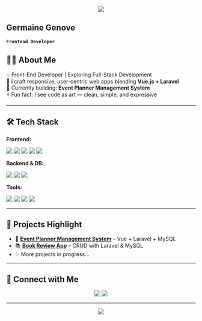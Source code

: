 <!-- Banner -->
<p align="center">
  <img src="https://capsule-render.vercel.app/api?type=waving&color=gradient&height=200&section=header&text=Hi%20I'm%20Maine!%20👩‍💻&fontSize=40&fontAlignY=35&animation=twinkling" />
</p>
  
  ## Germaine Genove 
**`Frontend Developer`**

## 👩‍💻 About Me  
💡 Front-End Developer | Exploring Full-Stack Development  
🎨 I craft responsive, user-centric web apps blending **Vue.js + Laravel**  
🌱 Currently building: **Event Planner Management System**  
⚡ Fun fact: I see code as art — clean, simple, and expressive  

---

## 🛠 Tech Stack  

**Frontend:**  
<p align="left">
  <img src="https://img.shields.io/badge/HTML5-E34F26?style=flat&logo=html5&logoColor=white" />
  <img src="https://img.shields.io/badge/CSS3-1572B6?style=flat&logo=css3&logoColor=white" />
  <img src="https://img.shields.io/badge/JavaScript-ES6+-F7DF1E?style=flat&logo=javascript&logoColor=black" />
  <img src="https://img.shields.io/badge/Vue.js-35495E?style=flat&logo=vue.js&logoColor=4FC08D" />
  <img src="https://img.shields.io/badge/Tailwind_CSS-38B2AC?style=flat&logo=tailwind-css&logoColor=white" />
</p>  

**Backend & DB:**  
<p align="left">
  <img src="https://img.shields.io/badge/Laravel-FF2D20?style=flat&logo=laravel&logoColor=white" />
  <img src="https://img.shields.io/badge/PHP-777BB4?style=flat&logo=php&logoColor=white" />
  <img src="https://img.shields.io/badge/MySQL-005C84?style=flat&logo=mysql&logoColor=white" />
</p>  

**Tools:**  
<p align="left">
  <img src="https://img.shields.io/badge/Git-F05032?style=flat&logo=git&logoColor=white" />
  <img src="https://img.shields.io/badge/GitHub-181717?style=flat&logo=github&logoColor=white" />
  <img src="https://img.shields.io/badge/VS_Code-0078D4?style=flat&logo=visual-studio-code&logoColor=white" />
  <img src="https://img.shields.io/badge/Postman-FF6C37?style=flat&logo=postman&logoColor=white" />
</p>

---

## 🚀 Projects Highlight  

- 🎉 [**Event Planner Management System**](#) – Vue + Laravel + MySQL  
- 📚 [**Book Review App**](#) – CRUD with Laravel & MySQL  
- ✨ More projects in progress...  

---

## 🤝 Connect with Me  

<p align="center">
  <a href="https://www.linkedin.com/"><img src="https://img.shields.io/badge/LinkedIn-0A66C2?style=for-the-badge&logo=linkedin&logoColor=white"/></a>
  <a href="mailto:yourname@email.com"><img src="https://img.shields.io/badge/Email-D14836?style=for-the-badge&logo=gmail&logoColor=white"/></a>
</p>  

---

<p align="center">
  <img src="https://capsule-render.vercel.app/api?type=waving&color=gradient&height=100&section=footer"/>
</p>
